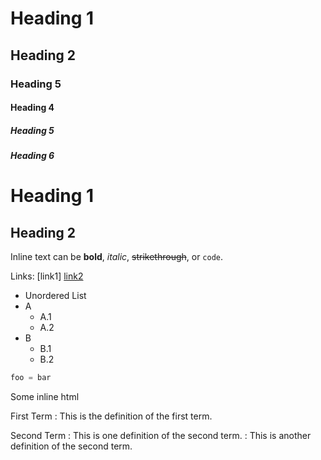 # Heading 1

## Heading 2

### Heading 5

#### Heading 4

##### Heading 5

##### Heading 6

# Heading 1

## Heading 2

Inline text can be **bold**, _italic_, ~~strikethrough~~, or `code`.

Links: [link1] [link2](#href)

- Unordered List
- A
  - A.1
  - A.2
- B
  - B.1
  - B.2

```js
foo = bar
```

Some <span>inline</span> html

First Term
: This is the definition of the first term.

Second Term
: This is one definition of the second term.
: This is another definition of the second term.
